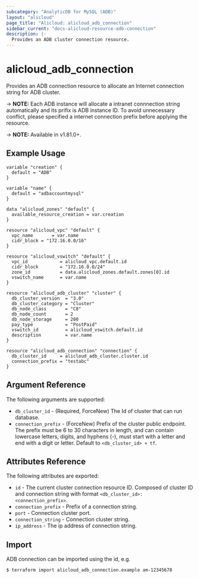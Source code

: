 ```yaml
---
subcategory: "AnalyticDB for MySQL (ADB)"
layout: "alicloud"
page_title: "Alicloud: alicloud_adb_connection"
sidebar_current: "docs-alicloud-resource-adb-connection"
description: |-
  Provides an ADB cluster connection resource.
---
```


# alicloud\_adb\_connection

Provides an ADB connection resource to allocate an Internet connection string for ADB cluster.

-> **NOTE:** Each ADB instance will allocate a intranet connnection string automatically and its prifix is ADB instance ID.
 To avoid unnecessary conflict, please specified a internet connection prefix before applying the resource.

-> **NOTE:** Available in v1.81.0+.

## Example Usage

```
variable "creation" {
  default = "ADB"
}

variable "name" {
  default = "adbaccountmysql"
}

data "alicloud_zones" "default" {
  available_resource_creation = var.creation
}

resource "alicloud_vpc" "default" {
  vpc_name       = var.name
  cidr_block = "172.16.0.0/16"
}

resource "alicloud_vswitch" "default" {
  vpc_id            = alicloud_vpc.default.id
  cidr_block        = "172.16.0.0/24"
  zone_id           = data.alicloud_zones.default.zones[0].id
  vswitch_name      = var.name
}

resource "alicloud_adb_cluster" "cluster" {
  db_cluster_version  = "3.0"
  db_cluster_category = "Cluster"
  db_node_class       = "C8"
  db_node_count       = 2
  db_node_storage     = 200
  pay_type            = "PostPaid"
  vswitch_id          = alicloud_vswitch.default.id
  description         = var.name
}

resource "alicloud_adb_connection" "connection" {
  db_cluster_id     = alicloud_adb_cluster.cluster.id
  connection_prefix = "testabc"
}
```

## Argument Reference

The following arguments are supported:

* `db_cluster_id` - (Required, ForceNew) The Id of cluster that can run database.
* `connection_prefix` - (ForceNew) Prefix of the cluster public endpoint. The prefix must be 6 to 30 characters in length, and can contain lowercase letters, digits, and hyphens (-), must start with a letter and end with a digit or letter. Default to `<db_cluster_id> + tf`.

## Attributes Reference



The following attributes are exported:

* `id` - The current cluster connection resource ID. Composed of cluster ID and connection string with format `<db_cluster_id>:<connection_prefix>`.
* `connection_prefix` - Prefix of a connection string.
* `port` - Connection cluster port.
* `connection_string` - Connection cluster string.
* `ip_address` - The ip address of connection string.

## Import

ADB connection can be imported using the id, e.g.

```
$ terraform import alicloud_adb_connection.example am-12345678
```
